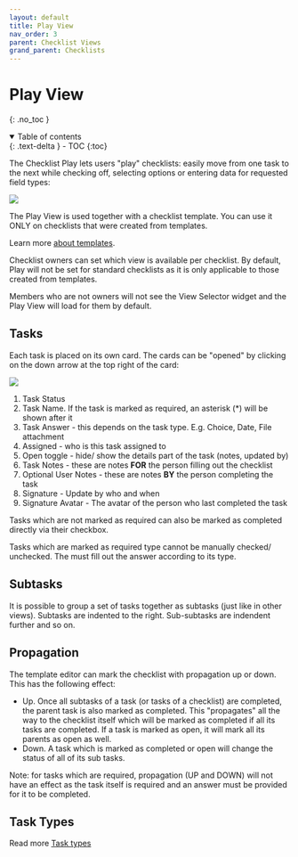 ```yaml
---
layout: default
title: Play View
nav_order: 3
parent: Checklist Views
grand_parent: Checklists
---
```

# Play View
{: .no_toc }


<details open markdown="block">
  <summary>
    Table of contents
  </summary>
  {: .text-delta }
- TOC
{:toc}
</details>

The Checklist Play lets users "play" checklists: easily move from one task to the next while checking off, selecting options or entering data for requested field types:

![](/assets/images/checklists/checklist-play-view.png)

The Play View is used together with a checklist template. You can use it ONLY on checklists that were created from templates. 

Learn more [about templates](/templates).

Checklist owners can set which view is available per checklist. By default, Play will not be set for standard checklists as it is only applicable to those created from templates. 

Members who are not owners will not see the View Selector widget and the Play View will load for them by default.

## Tasks
Each task is placed on its own card. The cards can be "opened" by clicking on the down arrow at the top right of the card:

![](/assets/images/checklists/checklist-play-view-card-open.png)

1. Task Status
2. Task Name. If the task is marked as required, an asterisk (*) will be shown after it
3. Task Answer - this depends on the task type. E.g. Choice, Date, File attachment
4. Assigned - who is this task assigned to
5. Open toggle - hide/ show the details part of the task (notes, updated by)
6. Task Notes - these are notes **FOR** the person filling out the checklist
7. Optional User Notes - these are notes **BY** the person completing the task
8. Signature - Update by who and when
9. Signature Avatar - The avatar of the person who last completed the task


Tasks which are not marked as required can also be marked as completed directly via their checkbox.

Tasks which are marked as required type cannot be manually checked/ unchecked. The must fill out the answer according to its type.

## Subtasks
It is possible to group a set of tasks together as subtasks (just like in other views). Subtasks are indented to the right. Sub-subtasks are indendent further and so on.

## Propagation
The template editor can mark the checklist with propagation up or down. This has the following effect:
* Up. Once all subtasks of a task (or tasks of a checklist) are completed, the parent task is also marked as completed. This "propagates" all the way to the checklist itself which will be marked as completed if all its tasks are completed. If a task is marked as open, it will mark all its parents as open as well.
* Down. A task which is marked as completed or open will change the status of all of its sub tasks.

Note: for tasks which are required, propagation (UP and DOWN) will not have an effect as the task itself is required and an answer must be provided for it to be completed.

## Task Types

Read more [Task types](/checklists/task-types/)